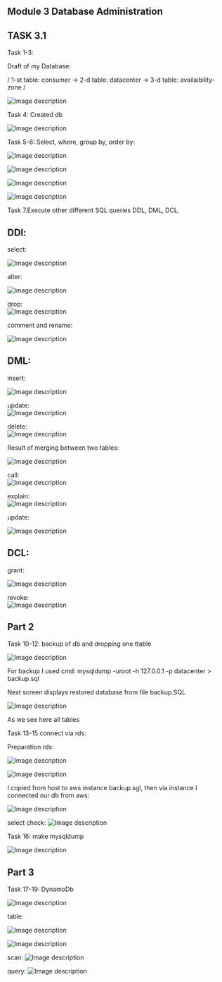 ## Module 3 Database Administration
## TASK 3.1

Task 1-3:

Draft of my Database:

/ 1-st table: consumer ->
2-d table: datacenter ->
3-d table: availaibility-zone /

![Image description](./img/vm/scheme.png)

Task 4: Created db

![Image description](./img/vm/my_data.png)

Task 5-6:
Select, where, group by, order by:

![Image description](./img/vm/selection.png)

![Image description](./img/vm/where.png)

![Image description](./img/vm/group_by.png)

![Image description](./img/vm/order_by.png)

Task 7.Execute other different SQL queries DDL, DML, DCL.

## DDl:

select:

![Image description](./img/vm/1.png)

alter:

![Image description](./img/vm/2.png)

drop:    
![Image description](./img/vm/3.png)

comment and rename:

![Image description](./img/vm/4.png)

## DML:

insert:

![Image description](./img/vm/5.png)

update:   
![Image description](./img/vm/6.png)

delete:  
![Image description](./img/vm/7.png)

Result of merging between two tables:

![Image description](./img/vm/merge.png)

call:    
![Image description](./img/vm/8.png)

explain:  
![Image description](./img/vm/9.png)

update:

![Image description](./img/vm/10.png)

## DСL:

grant:

![Image description](./img/vm/11.png)

revoke:  
![Image description](./img/vm/12.png)

## Part 2

Task 10-12: backup of db and dropping one ttable

![Image description](./img/part2/datacenter_tables.png)

For backup I used cmd: mysqldump -uroot -h 127.0.0.1 -p datacenter > backup.sql

Next screen displays restored database from file backup.SQL

![Image description](./img/part2/restored_backup.png)

As we see here all tables

Task 13-15 connect via rds:

Preparation rds:

![Image description](./img/part2/1.png)

![Image description](./img/part2/2.png)

I copied from host to aws instance backup.sgl, then via instance I connected our db from aws:

![Image description](./img/part2/3.png)

select check:
![Image description](./img/part2/4.png)

Task 16: make mysqldump

![Image description](./img/part2/5.png)

## Part 3

Task 17-19: DynamoDb

![Image description](./img/part3/1.png)

table:

![Image description](./img/part3/2.png)

![Image description](./img/part3/3.png)

scan:
![Image description](./img/part3/4.png)

query:
![Image description](./img/part3/5.png)
